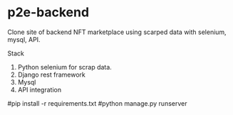 # p2e-backend
Clone site of backend NFT marketplace using scarped data with selenium, mysql, API.


Stack

1. Python selenium for scrap data.
2. Django rest framework
3. Mysql
4. API integration

#pip install -r requirements.txt
#python manage.py runserver
